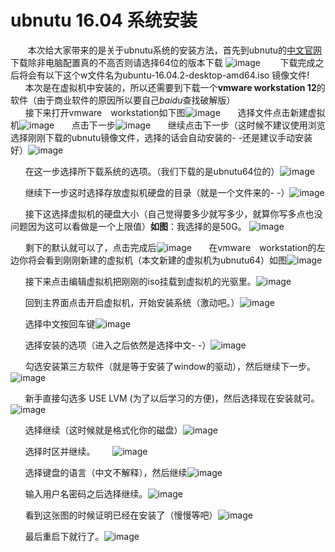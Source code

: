 # ubnutu 16.04 系统安装
&#160; &#160; &#160; &#160;本次给大家带来的是关于ubnutu系统的安装方法，首先到ubnutu的[中文官网](http://cn.ubuntu.com)下载除非电脑配置真的不高否则请选择64位的版本下载
![image](http://ww1.sinaimg.cn/large/005SlI74gy1fe9px7mobbj30tv0dm0tt.jpg)
&#160; &#160; &#160; &#160;下载完成之后将会有以下这个w文件名为ubuntu-16.04.2-desktop-amd64.iso 镜像文件!  
&#160; &#160; &#160;&#160;本次是在虚拟机中安装的，所以还需要到下载一个**vmware workstation 12**的软件（由于商业软件的原因所以要自己*baidu*查找破解版）  
&#160; &#160; &#160;&#160;接下来打开vmware　workstation如下图![image](http://ww1.sinaimg.cn/large/005SlI74gy1fe9qjnmaizj30rq0jidg1.jpg)
&#160; &#160; &#160;&#160;选择文件点击新建虚拟机![image](http://ww1.sinaimg.cn/large/005SlI74gy1fe9qldcrx3j30rz06s74r.jpg)
&#160; &#160; &#160;&#160;点击下一步![image](http://ww1.sinaimg.cn/large/005SlI74gy1fe9qnadwbfj30q40ckmy5.jpg)
&#160; &#160; &#160;&#160;继续点击下一步（这时候不建议使用浏览选择刚刚下载的ubnutu镜像文件，选择的话会自动安装的- -还是建议手动安装好）![image](http://ww1.sinaimg.cn/large/005SlI74gy1fe9qpi190gj30mj0dzmxo.jpg)

&#160; &#160; &#160;&#160;在这一步选择所下载系统的选项。（我们下载的是ubnutu64位的）![image](http://ww1.sinaimg.cn/large/005SlI74gy1fe9qs2ahq4j30jz0dbjrs.jpg)

&#160; &#160; &#160;&#160;继续下一步这时选择存放虚拟机硬盘的目录（就是一个文件来的- -）![image](http://ww1.sinaimg.cn/large/005SlI74gy1fe9quqvit3j30nt09ugm1.jpg)

&#160; &#160; &#160;&#160;接下这选择虚拟机的硬盘大小（自己觉得要多少就写多少，就算你写多点也没问题因为这可以看做是一个上限值）**如图**：我选择的是50G。
![image](http://ww1.sinaimg.cn/large/005SlI74gy1fe9quqvit3j30nt09ugm1.jpg)

&#160; &#160; &#160;&#160;剩下的默认就可以了，点击完成后![image](http://ww1.sinaimg.cn/large/005SlI74gy1fe9r2pbf30j30kx0dkaaj.jpg)
&#160; &#160; &#160;&#160;在vmware　workstation的左边你将会看到刚刚新建的虚拟机（本文新建的虚拟机为ubnutu64）如图![image](http://ww1.sinaimg.cn/large/005SlI74gy1fe9r5d3tszj30rt07t0t2.jpg)

&#160; &#160; &#160;&#160;接下来点击编辑虚拟机把刚刚的iso挂载到虚拟机的光驱里。![image](http://ww1.sinaimg.cn/large/005SlI74gy1fe9r9rkwpuj30rl0ihq3p.jpg)

&#160; &#160; &#160;&#160;回到主界面点击开启虚拟机，开始安装系统（激动吧。）![image](http://ww1.sinaimg.cn/large/005SlI74gy1fe9re98zu8j311n0amwf6.jpg)

&#160; &#160; &#160;&#160;选择中文按回车键![image](http://ww1.sinaimg.cn/large/005SlI74gy1fe9rfwndgcj311v0iq75c.jpg)

&#160; &#160; &#160;&#160;选择安装的选项（进入之后依然是选择中文- -）![image](http://ww1.sinaimg.cn/large/005SlI74gy1fecpmqnbi5j30mg0fxabs.jpg)

&#160; &#160; &#160;&#160;勾选安装第三方软件（就是等于安装了window的驱动），然后继续下一步。![image](http://ww1.sinaimg.cn/large/005SlI74gy1fecpptel9zj30mw0elabu.jpg)

&#160; &#160; &#160;&#160;新手直接勾选多 USE LVM (为了以后学习的方便)，然后选择现在安装就可。![image](http://ww1.sinaimg.cn/large/005SlI74gy1fecpv5n4xij30me0dvabt.jpg)

&#160; &#160; &#160;&#160;选择继续（这时候就是格式化你的磁盘）![image](http://ww1.sinaimg.cn/large/005SlI74gy1fecpxj42aqj30l00cdac4.jpg)

&#160; &#160; &#160;&#160;选择时区并继续。
&#160; &#160; &#160;&#160;![image](http://ww1.sinaimg.cn/large/005SlI74gy1fecpyt5nkwj30m80d8adp.jpg)

&#160; &#160; &#160;&#160;选择键盘的语言（中文不解释），然后继续![image](http://ww1.sinaimg.cn/large/005SlI74gy1fecq00jaakj30m10diwfc.jpg)

&#160; &#160; &#160;&#160;输入用户名密码之后选择继续。![image](http://ww1.sinaimg.cn/large/005SlI74gy1fecq4cuvxsj30le0dwjsm.jpg)

&#160; &#160; &#160;&#160;看到这张图的时候证明已经在安装了（慢慢等吧）![image](http://ww1.sinaimg.cn/large/005SlI74gy1fecq839nj1j30el06nmym.jpg)

&#160; &#160; &#160;&#160;最后重启下就行了。![image](http://ww1.sinaimg.cn/large/005SlI74gy1fecqi6ns50j30i5071ta4.jpg)